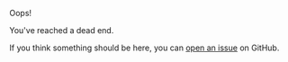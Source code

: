 Oops!

You've reached a dead end.

If you think something should be here, you can [open an
issue](https://github.com/numpy/numpy.org/issues) on GitHub.
